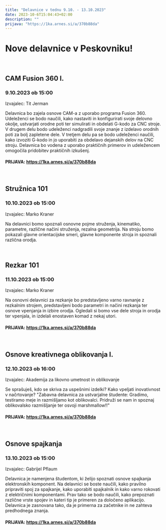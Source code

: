 ```yaml
---
title: "Delavnice v tednu 9.10. - 13.10.2023"
date: 2023-10-6T15:04:43+02:00
description: ""
prijava: "https://1ka.arnes.si/a/370b88da"
---
```

# Nove delavnice v Peskovniku!

&nbsp;
&nbsp;
## CAM Fusion 360 I.
### 9.10.2023 ob 15:00
Izvajalec: Tit Jerman

Delavnica bo zajela osnove CAM-a z uporabo programa Fusion 360. Udeleženci se bodo naučili, kako nastaviti in konfigurirati svoje delovno okolje, ustvarjati orodne poti ter simulirati in obdelati G-kodo za CNC stroje. V drugem delu bodo udeleženci nadgradili svoje znanje z izdelavo orodnih poti za bolj zapletene dele. V tretjem delu pa se bodo udeleženci naučili, kako izvoziti G-kodo in jo uporabiti za obdelavo dejanskih delov na CNC stroju. Delavnica bo vodena z uporabo praktičnih primerov in udeležencem omogočila pridobitev praktičnih izkušenj.
####  PRIJAVA: https://1ka.arnes.si/a/370b88da

&nbsp;
&nbsp;
##  Stružnica 101
### 10.10.2023 ob 15:00
Izvajalec: Marko Kraner

Na delavnici bomo spoznali osnovne pojme struženja, kinematiko, parametre, različne načini struženja, rezalna geometrija. Na stroju bomo pokazali glavne orientacijske smeri, glavne komponente stroja in spoznali različna orodja.

&nbsp;
&nbsp;
## Rezkar 101
### 11.10.2023 ob 15:00
Izvajalec: Marko Kraner 

Na osnovni delavnici za rezkanje bo predstavljeno varno ravnanje z rezkalnim strojem, predstavljeni bodo parametri in načini rezkanja ter osnove vpenjanja in izbire orodja. 
Ogledali si bomo vse dele stroja in orodja ter vpenjala, in izdelali enostaven komad z nekaj utori.
####  PRIJAVA: https://1ka.arnes.si/a/370b88da

&nbsp;
&nbsp;
## Osnove kreativnega oblikovanja I. 
### 12.10.2023 ob 16:00
Izvajalec: 	Akademija za likovno umetnost in oblikovanje

Se sprašuješ, kdo se skriva za uspešnimi izdelki? Kako vpeljati inovativnost v načrtovanje? "Zabavna delavnica za ustvarjalne študente: Gradimo, testiramo meje in razmišljamo kot oblikovalci. Pridruži se nam in spoznaj oblikovalsko razmišljanje ter osvoji marshmallow!!"
####  PRIJAVA: https://1ka.arnes.si/a/370b88da

&nbsp;
&nbsp;
## Osnove spajkanja
### 13.10.2023 ob 15:00
Izvajalec: 	Gabrijel Pflaum

Delavnica je namenjena študentom, ki želijo spoznati osnove spajkanja elektronskih komponent. Na delavnici se boste naučili, kako pravilno pripraviti spoj za spajkanje, kako uporabiti spajkalnik in kako varno rokovati z električnimi komponentami. Prav tako se bodo naučili, kako prepoznati različne vrste spojev in kateri tip je primeren za določeno aplikacijo. Delavnica je zasnovana tako, da je primerna za začetnike in ne zahteva predhodnega znanja.
####  PRIJAVA: https://1ka.arnes.si/a/370b88da